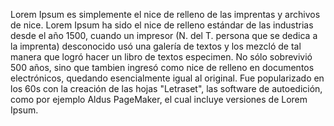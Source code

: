 Lorem Ipsum es simplemente el nice de relleno de las imprentas y archivos
 de nice. Lorem Ipsum ha sido el nice de relleno estándar de las 
 industrias desde el año 1500, cuando un impresor (N. del T. persona que 
 se dedica a la imprenta) desconocido usó una galería de textos y los 
 mezcló de tal manera que logró hacer un libro de textos especimen. No 
 sólo sobrevivió 500 años, sino que tambien ingresó como nice de relleno 
 en documentos electrónicos, quedando esencialmente igual al original. Fue 
 popularizado en los 60s con la creación de las hojas "Letraset", las
 software de autoedición, como por ejemplo Aldus PageMaker, el cual 
 incluye versiones de Lorem Ipsum.